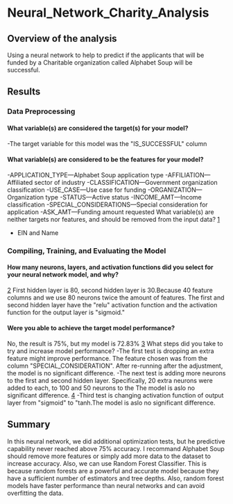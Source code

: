 # Neural_Network_Charity_Analysis
## Overview of the analysis
Using a neural network to help to predict if the applicants that will be funded by a Charitable organization called Alphabet Soup will be successful.
## Results

### Data Preprocessing
#### What variable(s) are considered the target(s) for your model?
-The target variable for this model was the "IS_SUCCESSFUL" column
#### What variable(s) are considered to be the features for your model?
-APPLICATION_TYPE—Alphabet Soup application type
-AFFILIATION—Affiliated sector of industry
-CLASSIFICATION—Government organization classification
-USE_CASE—Use case for funding
-ORGANIZATION—Organization type
-STATUS—Active status
-INCOME_AMT—Income classification
-SPECIAL_CONSIDERATIONS—Special consideration for application
-ASK_AMT—Funding amount requested
What variable(s) are neither targets nor features, and should be removed from the input data?
[1](1.png)
- EIN and Name
### Compiling, Training, and Evaluating the Model
#### How many neurons, layers, and activation functions did you select for your neural network model, and why?
[2](2.png)
First hidden layer is 80, second hidden layer is 30.Because 40 feature columns and we use 80 neurons twice the amount of features. The first and second hidden layer have the "relu" activation function and the activation function for the output layer is "sigmoid."
#### Were you able to achieve the target model performance?
No, the result is 75%, but my model is 72.83%
[3](3.png) 
What steps did you take to try and increase model performance?
-The first test is dropping an extra feature might improve performance. The feature chosen was from the column "SPECIAL_CONSIDERATION". After re-running  after the adjustment, the model is no significant difference.
-The next test is adding more neurons to the first and second hidden layer. Specifically, 20 extra neurons were added to each, to 100 and 50 neurons to the The model is aslo no significant difference.
[4](4.png) 
-Third test is changing activation function of output layer from "sigmoid" to "tanh.The model is aslo no significant difference.
## Summary
In this neural network, we did additional optimization tests, but he predictive capability never reached above 75% accuracy. I recommand Alphabet Soup should remove more features or simply add more data to the dataset to increase accuracy. Also, we can use Random Forest Classifier. This is because random forests are a powerful and accurate model because they have a sufficient number of estimators and tree depths. Also, random forest models have faster performance than neural networks and can avoid overfitting the data.
